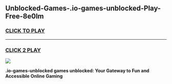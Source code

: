 
## Unblocked-Games-.io-games-unblocked-Play-Free-8e0lm
<h3>
<a href="https://premium76.site?title=.io-games-unblocked&ref=23A">CLICK TO PLAY</a></h3>
<hr>

<h3>
<a href="https://premium76.site?title=.io-games-unblocked&ref=23A">CLICK 2 PLAY</a>
  
</h3>

<a href="https://premium76.site?title=.io-games-unblocked&ref=23A"><img src="https://clearcache.store/games.png"></a>


**.io-games-unblocked games unblocked: Your Gateway to Fun and Accessible Online Gaming**
